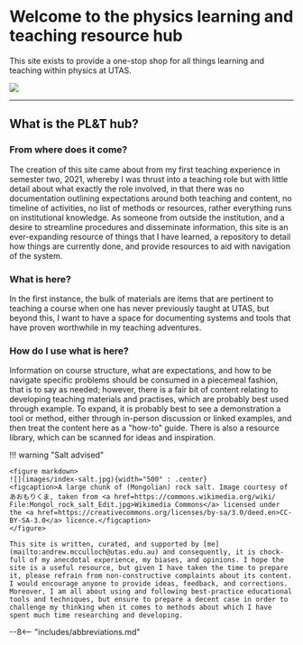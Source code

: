 # Welcome to the physics learning and teaching resource hub

This site exists to provide a one-stop shop for all things learning and teaching within physics at UTAS.

![](images/index-header.jpg)

---
## What is the PL&T hub?

### From where does it come?

The creation of this site came about from my first teaching experience in semester two, 2021, whereby I was thrust into a teaching role but with little detail about what exactly the role involved, in that there was no documentation outlining expectations around both teaching and content, no timeline of activities, no list of methods or resources, rather everything runs on institutional knowledge. As someone from outside the institution, and a desire to streamline procedures and disseminate information, this site is an ever-expanding resource of things that I have learned, a repository to detail how things are currently done, and provide resources to aid with navigation of the system.

### What is here?

In the first instance, the bulk of materials are items that are pertinent to teaching a course when one has never previously taught at UTAS, but beyond this, I want to have a space for documenting systems and tools that have proven worthwhile in my teaching adventures.

### How do I use what is here?

Information on course structure, what are expectations, and how to be navigate specific problems should be consumed in a piecemeal fashion, that is to say as needed; however, there is a fair bit of content relating to developing teaching materials and practises, which are probably best used through example. To expand, it is probably best to see a demonstration a tool or method, either through in-person discussion or linked examples, and then treat the content here as a "how-to" guide. There is also a resource library, which can be scanned for ideas and inspiration.

!!! warning "Salt advised"

    <figure markdown>
    ![](images/index-salt.jpg){width="500" : .center}
    <figcaption>A large chunk of (Mongolian) rock salt. Image courtesy of あおもりくま, taken from <a href=https://commons.wikimedia.org/wiki/    File:Mongol_rock_salt_Edit.jpg>Wikimedia Commons</a> licensed under the <a href=https://creativecommons.org/licenses/by-sa/3.0/deed.en>CC-BY-SA-3.0</a> licence.</figcaption>
    </figure>

    This site is written, curated, and supported by [me](mailto:andrew.mcculloch@utas.edu.au) and consequently, it is chock-full of my anecdotal experience, my biases, and opinions. I hope the site is a useful resource, but given I have taken the time to prepare it, please refrain from non-constructive complaints about its content. I would encourage anyone to provide ideas, feedback, and corrections. Moreover, I am all about using and following best-practice educational tools and techniques, but ensure to prepare a decent case in order to challenge my thinking when it comes to methods about which I have spent much time researching and developing.

--8<-- "includes/abbreviations.md"
